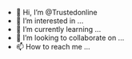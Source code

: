 - 👋 Hi, I’m @Trustedonline
- 👀 I’m interested in ...
- 🌱 I’m currently learning ...
- 💞️ I’m looking to collaborate on ...
- 📫 How to reach me ...

<!---
Trustedonline/Trustedonline is a ✨ special ✨ repository because its `README.md` (this file) appears on your GitHub profile.
You can click the Preview link to take a look at your changes.
--->
